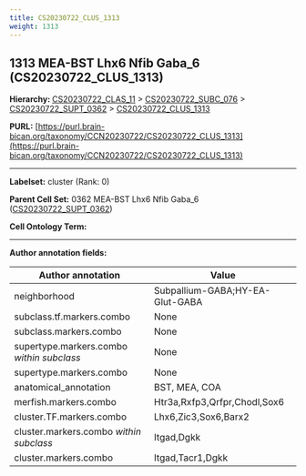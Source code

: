 ```yaml
---
title: CS20230722_CLUS_1313
weight: 1313
---
```

## 1313 MEA-BST Lhx6 Nfib Gaba_6 (CS20230722_CLUS_1313)
<b>Hierarchy: </b>
[CS20230722_CLAS_11](../CS20230722_CLAS_11) >
[CS20230722_SUBC_076](../CS20230722_SUBC_076) >
[CS20230722_SUPT_0362](../CS20230722_SUPT_0362) >
[CS20230722_CLUS_1313](../CS20230722_CLUS_1313)

**PURL:** [https://purl.brain-bican.org/taxonomy/CCN20230722/CS20230722_CLUS_1313](https://purl.brain-bican.org/taxonomy/CCN20230722/CS20230722_CLUS_1313)

---


**Labelset:** cluster (Rank: 0)

**Parent Cell Set:** 0362 MEA-BST Lhx6 Nfib Gaba_6 ([CS20230722_SUPT_0362](../CS20230722_SUPT_0362))



**Cell Ontology Term:** 

[MARKER GENES.]: #


---

[TRANSFERRED ANNOTATIONS.]: #


[AUTHOR ANNOTATION FIELDS.]: #


**Author annotation fields:**

| Author annotation | Value |
|-------------------|-------|
|neighborhood|Subpallium-GABA;HY-EA-Glut-GABA|
|subclass.tf.markers.combo|None|
|subclass.markers.combo|None|
|supertype.markers.combo _within subclass_|None|
|supertype.markers.combo|None|
|anatomical_annotation|BST, MEA, COA|
|merfish.markers.combo|Htr3a,Rxfp3,Qrfpr,Chodl,Sox6|
|cluster.TF.markers.combo|Lhx6,Zic3,Sox6,Barx2|
|cluster.markers.combo _within subclass_|Itgad,Dgkk|
|cluster.markers.combo|Itgad,Tacr1,Dgkk|

